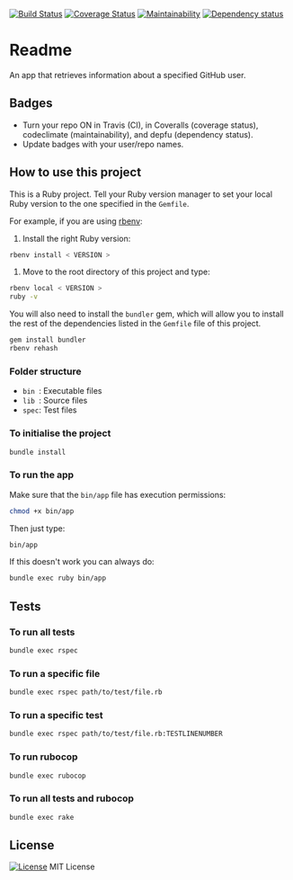 [![Build Status](https://travis-ci.org/Matt-Warnock/github_api_app.svg?branch=main)](https://travis-ci.org/Matt-Warnock/github_api_app)
[![Coverage Status](https://coveralls.io/repos/github/Matt-Warnock/github_api_app/badge.svg?branch=fix_badges)](https://coveralls.io/github/Matt-Warnock/github_api_app?branch=fix_badges)
[![Maintainability](https://api.codeclimate.com/v1/badges/e4be40bb352cd1c3cbc1/maintainability)](https://codeclimate.com/github/Matt-Warnock/github_api_app/maintainability)
[![Dependency status](https://badges.depfu.com/badges/a5f9aa0eb83998a1a81f7b1298a0b4f8/overview.svg)](https://depfu.com/github/Matt-Warnock/github_api_app?project=Bundler)


# Readme

An app that retrieves information about a specified GitHub user.


## Badges

* Turn your repo ON in Travis (CI), in Coveralls (coverage status), codeclimate (maintainability), and depfu (dependency status).
* Update badges with your user/repo names.


## How to use this project

This is a Ruby project. Tell your Ruby version manager to set your local Ruby version to the one specified in the `Gemfile`.

For example, if you are using [rbenv](https://cbednarski.com/articles/installing-ruby/):

1. Install the right Ruby version:
  ```bash
  rbenv install < VERSION >
  ```
1. Move to the root directory of this project and type:
  ```bash
  rbenv local < VERSION >
  ruby -v
  ```

You will also need to install the `bundler` gem, which will allow you to install the rest of the dependencies listed in the `Gemfile` file of this project.

```bash
gem install bundler
rbenv rehash
```


### Folder structure

* `bin `: Executable files
* `lib `: Source files
* `spec`: Test files


### To initialise the project

```bash
bundle install
```


### To run the app

Make sure that the `bin/app` file has execution permissions:

```bash
chmod +x bin/app
```

Then just type:

```bash
bin/app
```

If this doesn't work you can always do:

```bash
bundle exec ruby bin/app
```

## Tests


### To run all tests


```bash
bundle exec rspec
```


### To run a specific file


```bash
bundle exec rspec path/to/test/file.rb
```


### To run a specific test

```bash
bundle exec rspec path/to/test/file.rb:TESTLINENUMBER
```


### To run rubocop

```bash
bundle exec rubocop
```


### To run all tests and rubocop

```bash
bundle exec rake
```


## License

[![License](https://img.shields.io/badge/mit-license-green.svg?style=flat)](https://opensource.org/licenses/mit)
MIT License
